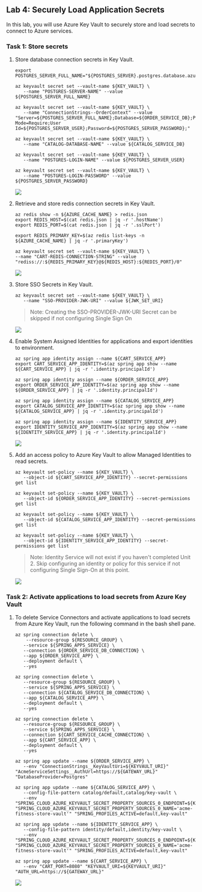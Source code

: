 ## Lab 4: Securely Load Application Secrets

In this lab, you will use Azure Key Vault to securely store and load secrets to connect to Azure services.

### Task 1: Store secrets

1.  Store database connection secrets in Key Vault.

      ```shell
      export POSTGRES_SERVER_FULL_NAME="${POSTGRES_SERVER}.postgres.database.azure.com"

      az keyvault secret set --vault-name ${KEY_VAULT} \
         --name "POSTGRES-SERVER-NAME" --value ${POSTGRES_SERVER_FULL_NAME}

      az keyvault secret set --vault-name ${KEY_VAULT} \
         --name "ConnectionStrings--OrderContext" --value "Server=${POSTGRES_SERVER_FULL_NAME};Database=${ORDER_SERVICE_DB};Port=5432;Ssl Mode=Require;User          Id=${POSTGRES_SERVER_USER};Password=${POSTGRES_SERVER_PASSWORD};"
    
      az keyvault secret set --vault-name ${KEY_VAULT} \
         --name "CATALOG-DATABASE-NAME" --value ${CATALOG_SERVICE_DB}
    
      az keyvault secret set --vault-name ${KEY_VAULT} \
         --name "POSTGRES-LOGIN-NAME" --value ${POSTGRES_SERVER_USER}
    
      az keyvault secret set --vault-name ${KEY_VAULT} \
         --name "POSTGRES-LOGIN-PASSWORD" --value ${POSTGRES_SERVER_PASSWORD}
      ```
      
      ![](Images/mjv2-22.png)

1.  Retrieve and store redis connection secrets in Key Vault.

      ```shell
      az redis show -n ${AZURE_CACHE_NAME} > redis.json
      export REDIS_HOST=$(cat redis.json | jq -r '.hostName')
      export REDIS_PORT=$(cat redis.json | jq -r '.sslPort')

      export REDIS_PRIMARY_KEY=$(az redis list-keys -n ${AZURE_CACHE_NAME} | jq -r '.primaryKey')

      az keyvault secret set --vault-name ${KEY_VAULT} \
      --name "CART-REDIS-CONNECTION-STRING" --value "rediss://:${REDIS_PRIMARY_KEY}@${REDIS_HOST}:${REDIS_PORT}/0"
      ```

      ![](Images/mjv2-23.png)

1.  Store SSO Secrets in Key Vault.

      ```shell
      az keyvault secret set --vault-name ${KEY_VAULT} \
         --name "SSO-PROVIDER-JWK-URI" --value ${JWK_SET_URI}
      ```

      > Note: Creating the SSO-PROVIDER-JWK-URI Secret can be skipped if not configuring Single Sign On

      ![](Images/mjv2-24.png)

1.  Enable System Assigned Identities for applications and export identities to environment.

      ```shell
      az spring app identity assign --name ${CART_SERVICE_APP}
      export CART_SERVICE_APP_IDENTITY=$(az spring app show --name ${CART_SERVICE_APP} | jq -r '.identity.principalId')

      az spring app identity assign --name ${ORDER_SERVICE_APP}
      export ORDER_SERVICE_APP_IDENTITY=$(az spring app show --name ${ORDER_SERVICE_APP} | jq -r '.identity.principalId')

      az spring app identity assign --name ${CATALOG_SERVICE_APP}
      export CATALOG_SERVICE_APP_IDENTITY=$(az spring app show --name ${CATALOG_SERVICE_APP} | jq -r '.identity.principalId')

      az spring app identity assign --name ${IDENTITY_SERVICE_APP}
      export IDENTITY_SERVICE_APP_IDENTITY=$(az spring app show --name ${IDENTITY_SERVICE_APP} | jq -r '.identity.principalId')
      ```

      ![](Images/mjv2-25.png)

1.  Add an access policy to Azure Key Vault to allow Managed Identities to read secrets.

      ```shell
      az keyvault set-policy --name ${KEY_VAULT} \
         --object-id ${CART_SERVICE_APP_IDENTITY} --secret-permissions get list
    
      az keyvault set-policy --name ${KEY_VAULT} \
         --object-id ${ORDER_SERVICE_APP_IDENTITY} --secret-permissions get list

      az keyvault set-policy --name ${KEY_VAULT} \
         --object-id ${CATALOG_SERVICE_APP_IDENTITY} --secret-permissions get list

      az keyvault set-policy --name ${KEY_VAULT} \
         --object-id ${IDENTITY_SERVICE_APP_IDENTITY} --secret-permissions get list
      ```

      > Note: Identity Service will not exist if you haven't completed Unit 2. Skip configuring an identity or policy for this service if not configuring Single Sign-On at this point.  

      ![](Images/mjv2-26.png) 

### Task 2: Activate applications to load secrets from Azure Key Vault


1. To delete Service Connectors and activate applications to load secrets from Azure Key Vault, run the following command in the bash shell pane.

      ```shell
      az spring connection delete \
          --resource-group ${RESOURCE_GROUP} \
         --service ${SPRING_APPS_SERVICE} \
         --connection ${ORDER_SERVICE_DB_CONNECTION} \
         --app ${ORDER_SERVICE_APP} \
         --deployment default \
         --yes 

      az spring connection delete \
         --resource-group ${RESOURCE_GROUP} \
         --service ${SPRING_APPS_SERVICE} \
         --connection ${CATALOG_SERVICE_DB_CONNECTION} \
         --app ${CATALOG_SERVICE_APP} \
         --deployment default \
         --yes 

      az spring connection delete \
         --resource-group ${RESOURCE_GROUP} \
         --service ${SPRING_APPS_SERVICE} \
         --connection ${CART_SERVICE_CACHE_CONNECTION} \
         --app ${CART_SERVICE_APP} \
         --deployment default \
         --yes 
    
      az spring app update --name ${ORDER_SERVICE_APP} \
         --env "ConnectionStrings__KeyVaultUri=${KEYVAULT_URI}" "AcmeServiceSettings__AuthUrl=https://${GATEWAY_URL}" "DatabaseProvider=Postgres"

      az spring app update --name ${CATALOG_SERVICE_APP} \
         --config-file-pattern catalog/default,catalog/key-vault \
         --env "SPRING_CLOUD_AZURE_KEYVAULT_SECRET_PROPERTY_SOURCES_0_ENDPOINT=${KEYVAULT_URI}"             "SPRING_CLOUD_AZURE_KEYVAULT_SECRET_PROPERTY_SOURCES_0_NAME='acme-fitness-store-vault'" "SPRING_PROFILES_ACTIVE=default,key-vault"
    
      az spring app update --name ${IDENTITY_SERVICE_APP} \
         --config-file-pattern identity/default,identity/key-vault \
         --env "SPRING_CLOUD_AZURE_KEYVAULT_SECRET_PROPERTY_SOURCES_0_ENDPOINT=${KEYVAULT_URI}"       "SPRING_CLOUD_AZURE_KEYVAULT_SECRET_PROPERTY_SOURCES_0_NAME='acme-fitness-store-vault'" "SPRING_PROFILES_ACTIVE=default,key-vault"
    
      az spring app update --name ${CART_SERVICE_APP} \
         --env "CART_PORT=8080" "KEYVAULT_URI=${KEYVAULT_URI}" "AUTH_URL=https://${GATEWAY_URL}"
      ```

      ![](Images/mjv2-27.png)
